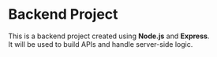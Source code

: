 # Backend Project

This is a backend project created using **Node.js** and **Express**.  
It will be used to build APIs and handle server-side logic.